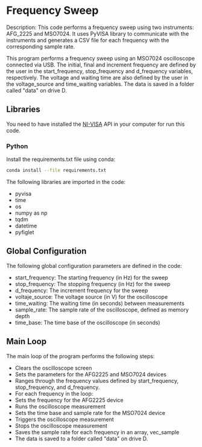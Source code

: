 # Frequency Sweep
Description: This code performs a frequency sweep using two instruments:
AFG_2225 and MSO7024. It uses PyVISA library to communicate with the instruments and
generates a CSV file for each frequency with the corresponding sample rate.

This program performs a frequency sweep using an MSO7024 oscilloscope connected via USB. The initial, final and increment frequency are defined by the user in the start_frequency, stop_frequency and d_frequency variables, respectively. The voltage and waiting time are also defined by the user in the voltage_source and time_waiting variables. The data is saved in a folder called "data" on drive D.

## Libraries
You need to have installed the [NI-VISA](https://www.ni.com/es-cl/support/downloads/drivers/download.ni-visa.html#460225) API in your computer for run this code.

### Python
Install the requirements.txt file using conda:

```bash
conda install --file requirements.txt
```

The following libraries are imported in the code:

- pyvisa
- time
- os
- numpy as np
- tqdm
- datetime
- pyfiglet

## Global Configuration
The following global configuration parameters are defined in the code:

- start_frequency: The starting frequency (in Hz) for the sweep
- stop_frequency: The stopping frequency (in Hz) for the sweep
- d_frequency: The increment frequency for the sweep
- voltaje_source: The voltage source (in V) for the oscilloscope
- time_waiting: The waiting time (in seconds) between measurements
- sample_rate: The sample rate of the oscilloscope, defined as memory depth
- time_base: The time base of the oscilloscope (in seconds)

## Main Loop
The main loop of the program performs the following steps:

- Clears the oscilloscope screen
- Sets the parameters for the AFG2225 and MSO7024 devices
- Ranges through the frequency values defined by start_frequency, stop_frequency, and d_frequency.
- For each frequency in the loop:
- Sets the frequency for the AFG2225 device
- Runs the oscilloscope measurement
- Sets the time base and sample rate for the MSO7024 device
- Triggers the oscilloscope measurement
- Stops the oscilloscope measurement
- Saves the sample rate for each frequency in an array, vec_sample
- The data is saved to a folder called "data" on drive D.